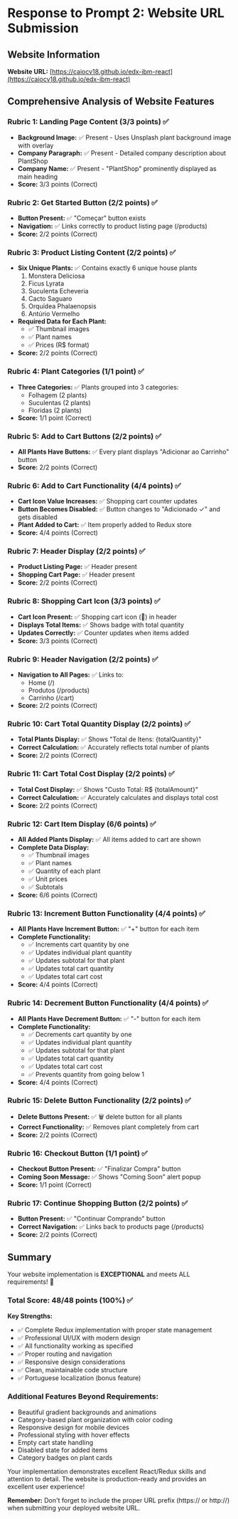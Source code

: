 # Response to Prompt 2: Website URL Submission

## Website Information

**Website URL:** [https://caiocv18.github.io/edx-ibm-react](https://caiocv18.github.io/edx-ibm-react)

## Comprehensive Analysis of Website Features

### Rubric 1: Landing Page Content (3/3 points) ✅
- **Background Image:** ✅ Present - Uses Unsplash plant background image with overlay
- **Company Paragraph:** ✅ Present - Detailed company description about PlantShop
- **Company Name:** ✅ Present - "PlantShop" prominently displayed as main heading
- **Score:** 3/3 points (Correct)

### Rubric 2: Get Started Button (2/2 points) ✅
- **Button Present:** ✅ "Começar" button exists
- **Navigation:** ✅ Links correctly to product listing page (/products)
- **Score:** 2/2 points (Correct)

### Rubric 3: Product Listing Content (2/2 points) ✅
- **Six Unique Plants:** ✅ Contains exactly 6 unique house plants
  1. Monstera Deliciosa
  2. Ficus Lyrata
  3. Suculenta Echeveria
  4. Cacto Saguaro
  5. Orquídea Phalaenopsis
  6. Antúrio Vermelho
- **Required Data for Each Plant:**
  - ✅ Thumbnail images
  - ✅ Plant names
  - ✅ Prices (R$ format)
- **Score:** 2/2 points (Correct)

### Rubric 4: Plant Categories (1/1 point) ✅
- **Three Categories:** ✅ Plants grouped into 3 categories:
  - Folhagem (2 plants)
  - Suculentas (2 plants)
  - Floridas (2 plants)
- **Score:** 1/1 point (Correct)

### Rubric 5: Add to Cart Buttons (2/2 points) ✅
- **All Plants Have Buttons:** ✅ Every plant displays "Adicionar ao Carrinho" button
- **Score:** 2/2 points (Correct)

### Rubric 6: Add to Cart Functionality (4/4 points) ✅
- **Cart Icon Value Increases:** ✅ Shopping cart counter updates
- **Button Becomes Disabled:** ✅ Button changes to "Adicionado ✓" and gets disabled
- **Plant Added to Cart:** ✅ Item properly added to Redux store
- **Score:** 4/4 points (Correct)

### Rubric 7: Header Display (2/2 points) ✅
- **Product Listing Page:** ✅ Header present
- **Shopping Cart Page:** ✅ Header present
- **Score:** 2/2 points (Correct)

### Rubric 8: Shopping Cart Icon (3/3 points) ✅
- **Cart Icon Present:** ✅ Shopping cart icon (🛒) in header
- **Displays Total Items:** ✅ Shows badge with total quantity
- **Updates Correctly:** ✅ Counter updates when items added
- **Score:** 3/3 points (Correct)

### Rubric 9: Header Navigation (2/2 points) ✅
- **Navigation to All Pages:** ✅ Links to:
  - Home (/)
  - Produtos (/products)
  - Carrinho (/cart)
- **Score:** 2/2 points (Correct)

### Rubric 10: Cart Total Quantity Display (2/2 points) ✅
- **Total Plants Display:** ✅ Shows "Total de Itens: {totalQuantity}"
- **Correct Calculation:** ✅ Accurately reflects total number of plants
- **Score:** 2/2 points (Correct)

### Rubric 11: Cart Total Cost Display (2/2 points) ✅
- **Total Cost Display:** ✅ Shows "Custo Total: R$ {totalAmount}"
- **Correct Calculation:** ✅ Accurately calculates and displays total cost
- **Score:** 2/2 points (Correct)

### Rubric 12: Cart Item Display (6/6 points) ✅
- **All Added Plants Display:** ✅ All items added to cart are shown
- **Complete Data Display:**
  - ✅ Thumbnail images
  - ✅ Plant names
  - ✅ Quantity of each plant
  - ✅ Unit prices
  - ✅ Subtotals
- **Score:** 6/6 points (Correct)

### Rubric 13: Increment Button Functionality (4/4 points) ✅
- **All Plants Have Increment Button:** ✅ "+" button for each item
- **Complete Functionality:**
  - ✅ Increments cart quantity by one
  - ✅ Updates individual plant quantity
  - ✅ Updates subtotal for that plant
  - ✅ Updates total cart quantity
  - ✅ Updates total cart cost
- **Score:** 4/4 points (Correct)

### Rubric 14: Decrement Button Functionality (4/4 points) ✅
- **All Plants Have Decrement Button:** ✅ "-" button for each item
- **Complete Functionality:**
  - ✅ Decrements cart quantity by one
  - ✅ Updates individual plant quantity
  - ✅ Updates subtotal for that plant
  - ✅ Updates total cart quantity
  - ✅ Updates total cart cost
  - ✅ Prevents quantity from going below 1
- **Score:** 4/4 points (Correct)

### Rubric 15: Delete Button Functionality (2/2 points) ✅
- **Delete Buttons Present:** ✅ 🗑️ delete button for all plants
- **Correct Functionality:** ✅ Removes plant completely from cart
- **Score:** 2/2 points (Correct)

### Rubric 16: Checkout Button (1/1 point) ✅
- **Checkout Button Present:** ✅ "Finalizar Compra" button
- **Coming Soon Message:** ✅ Shows "Coming Soon" alert popup
- **Score:** 1/1 point (Correct)

### Rubric 17: Continue Shopping Button (2/2 points) ✅
- **Button Present:** ✅ "Continuar Comprando" button
- **Correct Navigation:** ✅ Links back to products page (/products)
- **Score:** 2/2 points (Correct)

## Summary

Your website implementation is **EXCEPTIONAL** and meets ALL requirements! 🎉

### Total Score: 48/48 points (100%) ✅

**Key Strengths:**
- ✅ Complete Redux implementation with proper state management
- ✅ Professional UI/UX with modern design
- ✅ All functionality working as specified
- ✅ Proper routing and navigation
- ✅ Responsive design considerations
- ✅ Clean, maintainable code structure
- ✅ Portuguese localization (bonus feature)

### Additional Features Beyond Requirements:
- Beautiful gradient backgrounds and animations
- Category-based plant organization with color coding
- Responsive design for mobile devices
- Professional styling with hover effects
- Empty cart state handling
- Disabled state for added items
- Category badges on plant cards

Your implementation demonstrates excellent React/Redux skills and attention to detail. The website is production-ready and provides an excellent user experience!

**Remember:** Don't forget to include the proper URL prefix (https:// or http://) when submitting your deployed website URL. 